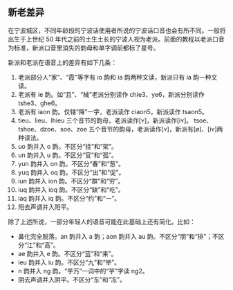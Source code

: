## 新老差异

在宁波城区，不同年龄段的宁波话使用者所说的宁波话口音也会有所不同。一般将出生于上世纪 50 年代之前的土生土长的宁波人视为老派。前面的教程以老派口音为标准，新派口音里消失的韵母和单字调前都标了星号。

新派和老派在语音上的差异有如下几条：

1. 老派部分人“家”、“霞”等字有 io 韵和 ia 韵两种文读，新派只有 ia 韵一种文读。
2. 老派有 ie 韵。如“且”、“械”老派分别读作 chie3、ye6，新派分别读作 tshe3、ghe6。
3. 老派有 iaon 韵。仅辖“降”一字，老派读作 ciaon5，新派读作 tsaon5。
4. tieu、lieu、lhieu 三个音节的韵母，老派读作[ʏ]，新派读作[iʏ]。 tsoe、tshoe、dzoe、soe、zoe 五个音节的韵母，老派读作[ʏ]，新派有[ø]、[iʏ]两种读法。
5. uo 韵并入 o 韵。不区分“挂”和“架”。
6. un 韵并入 u 韵。不区分“官”和“孤”。
7. yun 韵并入 on 韵。不区分“春”和“葱”。
8. yuq 韵并入 oq 韵。不区分“出”和“促”。
9. iun 韵并入 ion 韵。不区分“群”和“穷”。
10. iuq 韵并入 ioq 韵。不区分“缺”和“吃”。
11. iaq 韵并入 iq 韵。不区分“约”和“一”。
12. 阳去声调并入阳平。

除了上述所说，一部分年轻人的语音可能在此基础上还有简化。比如：

- 鼻化完全脱落。an 韵并入 a 韵；aon 韵并入 au 韵。不区分“朋”和“排”；不区分“江”和“高”。
- ae 韵并入 e 韵。不区分“蓝”和“来”。
- ieu 韵并入 iu 韵。不区分“九”和“举”。
- n 韵并入 ng 韵。“芋艿”一词中的“芋”字读 ng2。
- 阴去声调并入阴平。不区分“东”和“冻”。